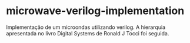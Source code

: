 # microwave-verilog-implementation
Implementação de um microondas utilizando verilog. A hierarquia apresentada no livro Digital Systems de Ronald J Tocci foi seguida.
